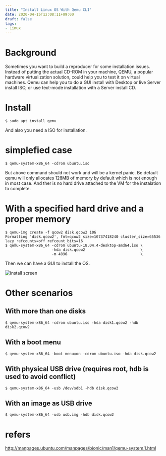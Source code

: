 ```yaml
---
title: "Install Linux OS With Qemu CLI"
date: 2020-04-15T12:08:11+09:00
draft: false
tags:
- Linux
---
```


# Background
Sometimes you want to build a reproducer for some installation issues. Instead
of putting the actual CD-ROM in your machine, QEMU, a popular hardware
virtualization solution, could help you to test it on virtual machines. Qemu
can help you to do a GUI install with Desktop or live Server install ISO, or
use text-mode installation with a Server install CD.

# Install
```
$ sudo apt install qemu
```
And also you need a ISO for installation.

# simplefied case
```
$ qemu-system-x86_64 -cdrom ubuntu.iso
```
But above command should not work and will be a kernel panic.
Be default qemu will only allocates 128MB of memory by default which is not
enough in most case. And ther is no hard drive attached to the VM for the
instalation to complete.

# With a specified hard drive and a proper memory

```
$ qemu-img create -f qcow2 disk.qcow2 10G
Formatting 'disk.qcow2', fmt=qcow2 size=10737418240 cluster_size=65536 lazy_refcounts=off refcount_bits=16
$ qemu-system-x86_64 -cdrom ubuntu-18.04.4-desktop-amd64.iso \
                     -hda disk.qcow2                         \
                     -m 4096                                 \
```
Then we can have a GUI to install the OS.

![install screen](/img/2020-04-15_13-57.png)

# Other scenarios

## With more than one disks
```
$ qemu-system-x86_64 -cdrom ubuntu.iso -hda disk1.qcow2 -hdb disk2.qcow2
```

## With a boot menu
```
$ qemu-system-x86_64 -boot menu=on -cdrom ubuntu.iso -hda disk.qcow2
```

## With physical USB drive (requires root, hdb is used to avoid conflict)
```
$ qemu-system-x86_64 -usb /dev/sdb1 -hdb disk.qcow2
```

## With an image as USB drive
```
$ qemu-system-x86_64 -usb usb.img -hdb disk.qcow2
```
# refers

http://manpages.ubuntu.com/manpages/bionic/man1/qemu-system.1.html
